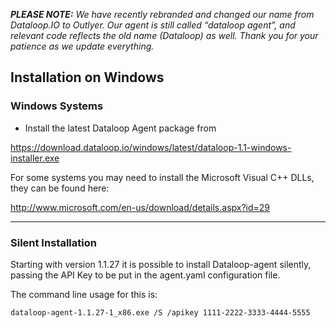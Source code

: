 _**PLEASE NOTE:** We have recently rebranded and changed our name from Dataloop.IO to Outlyer. Our agent is still called “dataloop agent”, and relevant code reflects the old name (Dataloop) as well. Thank you for your patience as we update everything._

## Installation on Windows

### Windows Systems

* Install the latest Dataloop Agent package from

<https://download.dataloop.io/windows/latest/dataloop-1.1-windows-installer.exe>

For some systems you may need to install the Microsoft Visual C++ DLLs, they can be found here:

<http://www.microsoft.com/en-us/download/details.aspx?id=29>

- - -

### Silent Installation

Starting with version 1.1.27 it is possible to install Dataloop-agent silently, passing the API Key to be put in the agent.yaml configuration file.

The command line usage for this is:

```
dataloop-agent-1.1.27-1_x86.exe /S /apikey 1111-2222-3333-4444-5555
```

